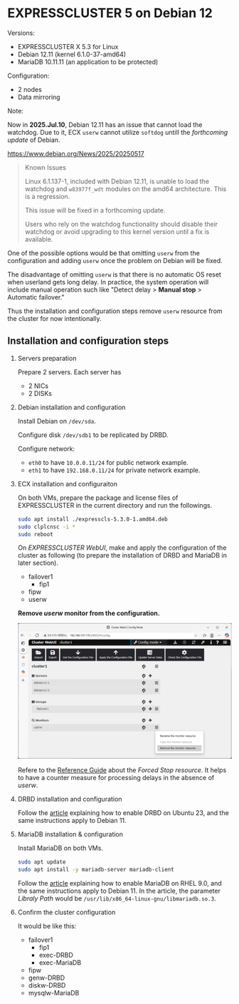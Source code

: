 # EXPRESSCLUSTER 5 on Debian 12

Versions:

- EXPRESSCLUSTER X 5.3 for Linux
- Debian 12.11 (kernel 6.1.0-37-amd64)
- MariaDB 10.11.11 (an application to be protected)

Configuration:

- 2 nodes
- Data mirroring

Note:

Now in **2025.Jul.10**, Debian 12.11 has an issue that cannot load the watchdog.
Due to it, ECX `userw` cannot utilize `softdog` untill the *forthcoming update* of Debian.

<https://www.debian.org/News/2025/20250517>
> Known Issues
>
> Linux 6.1.137-1, included with Debian 12.11, is unable to load the watchdog and `w83977f_wdt` modules on the amd64 architecture. This is a regression.
>
> This issue will be fixed in a forthcoming update.
>
> Users who rely on the watchdog functionality should disable their watchdog or avoid upgrading to this kernel version until a fix is available.

One of the possible options would be that omitting `userw` from the configuration and adding `userw` once the problem on Debian will be fixed.

The disadvantage of omitting `userw` is that there is no automatic OS reset when userland gets long delay. In practice, the system operation will include manual operation such like "Detect delay > **Manual stop** > Automatic failover."

Thus the installation and configuration steps remove `userw` resource from the cluster for now intentionally.

## Installation and configuration steps

1. Servers preparation

    Prepare 2 servers. Each server has

    - 2 NICs
    - 2 DISKs

2. Debian installation and configuration

    Install Debian on `/dev/sda`.

    Configure disk `/dev/sdb1` to be replicated by DRBD.

    Configure network:
    - `eth0` to have `10.0.0.11/24` for public network example.
    - `eth1` to have `192.168.0.11/24` for private network example.

3. ECX installation and configuraiton

    On both VMs, prepare the package and license files of EXPRESSCLUSTER in the current directory and run the followings.

    ```bash
    sudo apt install ./expresscls-5.3.0-1.amd64.deb
    sudo clplcnsc -i *
    sudo reboot
    ```

    On *EXPRESSCLUSTER WebUI*, make and apply the configuration of the cluster as following (to prepare the installation of DRBD and MariaDB in later section).

    - failover1
        - fip1
    - fipw
    - userw

    **Remove *userw* monitor from the configuration.**

    ![img](removing_userw.png)

    Refere to the [Reference Guide](https://docs.nec.co.jp/software/clustering/expresscluster_x/x53/ecx_x53_linux_en/L53_RG_EN/L_RG_07.html#forced-stop-resource-details) about the *Forced Stop resource*.
    It helps to have a counter measure for processing delays in the absence of *userw*.

4. DRBD installation and configuration

    Follow the [article](https://github.com/EXPRESSCLUSTER/DRBD/blob/master/doc/2-node-cluster-ubuntu23.04.md) explaining how to enable DRBD on Ubuntu 23, and the same instructions apply to Debian 11.

5. MariaDB installation & configuration

    Install MariaDB on both VMs.

    ```bash
    sudo apt update
    sudo apt install -y mariadb-server mariadb-client
    ```

    Follow the [article](https://github.com/EXPRESSCLUSTER/MariaDB/blob/master/MariaDB%20with%20Linux.md) explaining how to enable MariaDB on RHEL 9.0, and the same instructions apply to Debian 11. In the article, the parameter *Libraly Path* would be `/usr/lib/x86_64-linux-gnu/libmariadb.so.3`.

6. Confirm the cluster configuration

    It would be like this:

    - failover1
        - fip1
        - exec-DRBD
        - exec-MariaDB
    - fipw
    - genw-DRBD
    - diskw-DRBD
    - mysqlw-MariaDB
